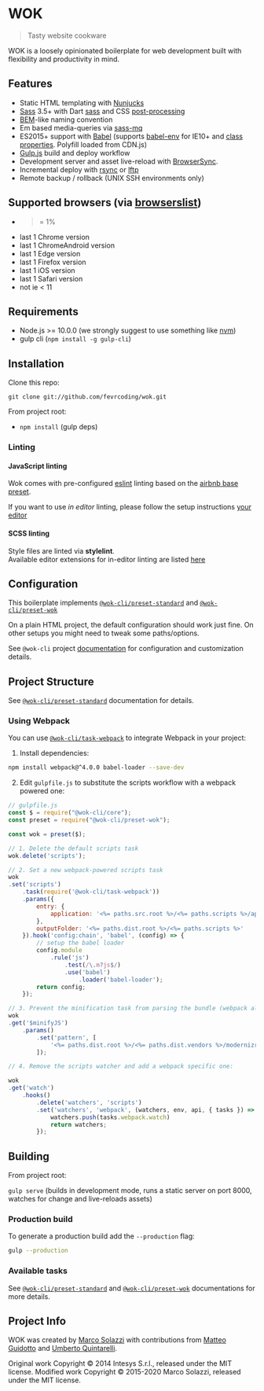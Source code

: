 # WOK

> Tasty website cookware

WOK is a loosely opinionated boilerplate for web development built with flexibility and productivity in mind.

## Features

* Static HTML templating with [Nunjucks](https://mozilla.github.io/nunjucks/)
* [Sass](http://sass-lang.com/) 3.5+ with Dart [sass](https://github.com/sass/dart-sass) and CSS [post-processing](https://github.com/postcss/postcss)
* [BEM](http://blog.kaelig.fr/post/48196348743/fifty-shades-of-bem)-like naming convention
* Em based media-queries via [sass-mq](https://github.com/sass-mq/sass-mq)
* ES2015+ support with [Babel](https://babeljs.io/) (supports [babel-env](https://github.com/babel/babel-preset-env) for IE10+ and [class properties](https://babeljs.io/docs/en/babel-plugin-proposal-class-properties). Polyfill loaded from CDN.js)
* [Gulp.js](http://gulpjs.com/) build and deploy workflow
* Development server and asset live-reload with [BrowserSync](http://www.browsersync.io/).
* Incremental deploy with [rsync](https://rsync.samba.org/) or [lftp](http://lftp.yar.ru/)
* Remote backup / rollback (UNIX SSH environments only)

## Supported browsers (via [browserslist](https://github.com/browserslist/browserslist))

- >= 1%
- last 1 Chrome version
- last 1 ChromeAndroid version
- last 1 Edge version
- last 1 Firefox version
- last 1 iOS version
- last 1 Safari version
- not ie < 11

## Requirements

* Node.js >= 10.0.0 (we strongly suggest to use something like [nvm](https://github.com/creationix/nvm))
* gulp cli (`npm install -g gulp-cli`)

## Installation

Clone this repo:

    git clone git://github.com/fevrcoding/wok.git

From project root:

* `npm install` (gulp deps)

### Linting

#### JavaScript linting

Wok comes with pre-configured [eslint](http://eslint.org/) linting based on the [airbnb base preset](https://www.npmjs.com/package/eslint-config-airbnb-base).

If you want to use _in editor_ linting, please follow the setup instructions [your editor](http://eslint.org/docs/user-guide/integrations#editors)

#### SCSS linting

Style files are linted via **stylelint**.  
Available editor extensions for in-editor linting are listed [here](http://stylelint.io/user-guide/complementary-tools/)

## Configuration

This boilerplate implements [`@wok-cli/preset-standard`][preset-standard] and [`@wok-cli/preset-wok`][preset-wok]

On a plain HTML project, the default configuration should work just fine. On other setups you might need to tweak some paths/options.

See `@wok-cli` project [documentation](https://dwightjack.github.io/wok-pkgs/) for configuration and customization details.


## Project Structure

See [`@wok-cli/preset-standard`][preset-standard] documentation for details.

### Using Webpack

You can use [`@wok-cli/task-webpack`](https://dwightjack.github.io/wok-pkgs/#/packages/task-webpack/) to integrate Webpack in your project:

1. Install dependencies:

```bash
npm install webpack@^4.0.0 babel-loader --save-dev
```

2. Edit `gulpfile.js` to substitute the scripts workflow with a webpack powered one:

```js
// gulpfile.js
const $ = require("@wok-cli/core");
const preset = require("@wok-cli/preset-wok");

const wok = preset($);

// 1. Delete the default scripts task
wok.delete('scripts');

// 2. Set a new webpack-powered scripts task
wok
.set('scripts')
    .task(require('@wok-cli/task-webpack'))
    .params({
        entry: {
            application: '<%= paths.src.root %>/<%= paths.scripts %>/application.js'
        },
        outputFolder: '<%= paths.dist.root %>/<%= paths.scripts %>'
    }).hook('config:chain', 'babel', (config) => {
        // setup the babel loader
        config.module
            .rule('js')
                .test(/\.m?js$/)
                .use('babel')
                    .loader('babel-loader');
        return config;
    });

// 3. Prevent the minification task from parsing the bundle (webpack already does that for you):
wok
.get('$minifyJS')
    .params()
        .set('pattern', [
            '<%= paths.dist.root %>/<%= paths.dist.vendors %>/modernizr/*.js'
        ]);

// 4. Remove the scripts watcher and add a webpack specific one:

wok
.get('watch')
    .hooks()
        .delete('watchers', 'scripts')
        .set('watchers', 'webpack', (watchers, env, api, { tasks }) => {
            watchers.push(tasks.webpack.watch)
            return watchers;
        });
```

## Building

From project root:

`gulp serve` (builds in development mode,  runs a static server on port 8000, watches for change and live-reloads assets)

### Production build

To generate a production build add the `--production` flag:

```bash
gulp --production
```

### Available tasks

See [`@wok-cli/preset-standard`][preset-standard] and [`@wok-cli/preset-wok`][preset-wok] documentations for more details.

## Project Info

WOK was created by [Marco Solazzi](https://github.com/dwightjack) with contributions from [Matteo Guidotto](https://github.com/mguidotto) and [Umberto Quintarelli](https://github.com/quincia).

Original work Copyright © 2014 Intesys S.r.l., released under the MIT license.
Modified work Copyright © 2015-2020 Marco Solazzi, released under the MIT license.

[preset-standard]: https://dwightjack.github.io/wok-pkgs/#/packages/preset-standard/
[preset-wok]: https://dwightjack.github.io/wok-pkgs/#/packages/preset-wok/